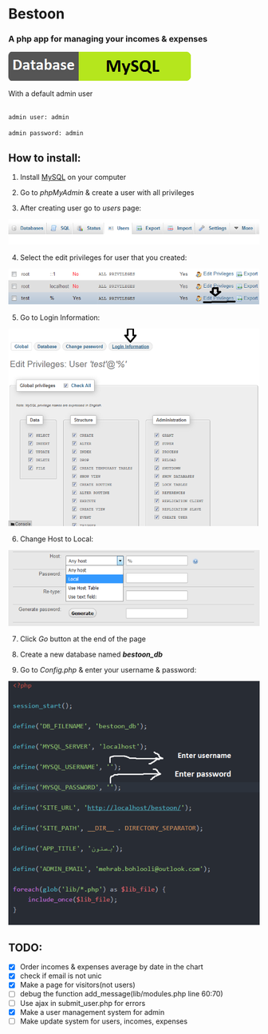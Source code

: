 # Bestoon

### A php app for managing your incomes & expenses

[![Database](includes/images/db.png)](https://www.mysql.com)

With a default admin user

```

admin user: admin

admin password: admin

```

## How to install:

1. Install [MySQL](https://www.mysql.com/downloads) on your computer

2. Go to _phpMyAdmin_ & create a user with all privileges

3. After creating user go to _users_ page:

![user page](includes/images/users.png)

4. Select the edit privileges for user that you created:

![user page](includes/images/users2.png)

5. Go to Login Information:

![user page](includes/images/users3.png)

6. Change Host to Local:

![user page](includes/images/users4.png)

7. Click _Go_ button at the end of the page

8. Create a new database named __*bestoon_db*__

9. Go to _Config.php_ & enter your username & password:

![user page](includes/images/config.png)


## TODO:

- [x] Order incomes & expenses average by date in the chart
- [x] check if email is not unic
- [x] Make a page for visitors(not users)
- [ ] debug the function add_message(lib/modules.php line 60:70)
- [ ] Use ajax in submit_user.php for errors
- [x] Make a user management system for admin
- [ ] Make update system for users, incomes, expenses
